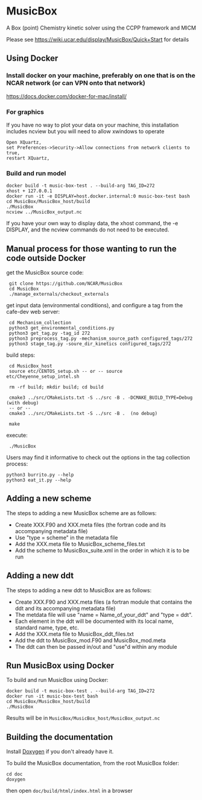 # MusicBox
A Box (point) Chemistry kinetic solver using the CCPP framework and MICM

Please see https://wiki.ucar.edu/display/MusicBox/Quick+Start for details

## Using Docker 
### Install docker on your machine, preferably on one that is on the NCAR network (or can VPN onto that network)
https://docs.docker.com/docker-for-mac/install/
### For graphics
If you have no way to plot your data on your machine, this installation includes ncview but you will need to allow xwindows to operate
```On a Mac
Open XQuartz, 
set Preferences->Security->Allow connections from network clients to true, 
restart XQuartz, 
```
### Build and run model
```
docker build -t music-box-test . --build-arg TAG_ID=272
xhost + 127.0.0.1
docker run -it -e DISPLAY=host.docker.internal:0 music-box-test bash
cd MusicBox/MusicBox_host/build
./MusicBox
ncview ../MusicBox_output.nc
```
If you have your own way to display data, the xhost command, the -e DISPLAY, and the ncview commands do not need to be executed.



## Manual process for those wanting to run the code outside Docker

get the MusicBox source code:
```
 git clone https://github.com/NCAR/MusicBox
 cd MusicBox
 ./manage_externals/checkout_externals
```
get input data (environmental conditions), and configure a tag from the cafe-dev web server:

```
 cd Mechanism_collection
 python3 get_environmental_conditions.py
 python3 get_tag.py -tag_id 272
 python3 preprocess_tag.py -mechanism_source_path configured_tags/272
 python3 stage_tag.py -soure_dir_kinetics configured_tags/272
```
build steps:
```
 cd MusicBox_host
 source etc/CENTOS_setup.sh -- or -- source etc/Cheyenne_setup_intel.sh

 rm -rf build; mkdir build; cd build

 cmake3 ../src/CMakeLists.txt -S ../src -B . -DCMAKE_BUILD_TYPE=Debug (with debug)
 -- or --
 cmake3 ../src/CMakeLists.txt -S ../src -B .  (no debug)

 make
```
execute:
```
 ./MusicBox
```

Users may find it informative to check out the options in the tag collection process:
```
python3 burrito.py --help
python3 eat_it.py --help
```

## Adding a new scheme

The steps to adding a new MusicBox scheme are as follows:
* Create XXX.F90 and XXX.meta files (the fortran code and its accompanying metadata file)
* Use "type = scheme" in the metadata file
* Add the XXX.meta file to MusicBox_scheme_files.txt
* Add the scheme to MusicBox_suite.xml in the order in which it is to be run

## Adding a new ddt
The steps to adding a new ddt to MusicBox are as follows:
* Create XXX.F90 and XXX.meta files (a fortran module that contains the ddt and its accompanying metadata file)
* The metdata file will use "name = Name_of_your_ddt" and "type = ddt". 
* Each element in the ddt will be documented with its local name, standard name, type, etc.
* Add the XXX.meta file to MusicBox_ddt_files.txt
* Add the ddt to MusicBox_mod.F90 and MusicBox_mod.meta
* The ddt can then be passed in/out and "use"d within any module 

## Run MusicBox using Docker

To build and run MusicBox using Docker:
```
docker build -t music-box-test . --build-arg TAG_ID=272
docker run -it music-box-test bash
cd MusicBox/MusicBox_host/build
./MusicBox
```
Results will be in `MusicBox/MusicBox_host/MusicBox_output.nc`

## Building the documentation

Install [Doxygen](http://www.doxygen.nl/) if you don't already have it.

To build the MusicBox documentation, from the root MusicBox folder:
```
cd doc
doxygen
```
then open `doc/build/html/index.html` in a browser
